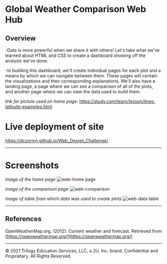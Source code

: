 # Global Weather Comparison Web Hub

## Overview

-Data is more powerful when we share it with others! Let's take what we've learned about HTML and CSS to create a dashboard showing off the analysis we've done.

-In building this dashboard, we'll create individual pages for each plot and a means by which we can navigate between them. These pages will contain the visualizations and their corresponding explanations. We'll also have a landing page, a page where we can see a comparison of all of the plots, and another page where we can view the data used to build them.

*link for picture used on home page:* https://study.com/learn/lesson/lines-latitude-examples.html


# Live deployment of site 
 https://dczornyj.github.io/Web_Design_Challenge/



--------------------------------------------------------------------------------------------------------------------------------------------------------------------

# Screenshots

*image of the home page*
![web-home page](https://user-images.githubusercontent.com/101612220/194091946-1151276e-a77f-4570-b350-f14d0facecc3.png)

*image of the comparison page* 
![web-comparison](https://user-images.githubusercontent.com/101612220/194093226-624cabe4-ee6f-4747-8b0a-bfafe63b2569.png)

*image of table from which data was used to create plots*
![web-data table](https://user-images.githubusercontent.com/101612220/194093180-c07325c5-f732-470d-9dd7-7ba8ca13a12a.png)


--------------------------------------------------------------------------------------------------------------------------------------------------------------------

## References

OpenWeatherMap.org. (2012). Сurrent weather and forecast. Retrieved from [https://openweathermap.org/](https://openweathermap.org/)

- - -

© 2021 Trilogy Education Services, LLC, a 2U, Inc. brand. Confidential and Proprietary. All Rights Reserved.
